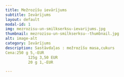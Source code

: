 ```yaml
---
title: Mežrozīšu ievārījums
subtitle: Ievārījums
layout: default
modal-id: 1
img: mezrozisu-un-smilkserksu-ievarijums.jpg
thumbnail: mezrozisu-un-smilkserksu--thumbnail.jpg
alt: image-alt
category: Ievārījums
description: Sastāvdaļas : mežrozīšu masa,cukurs
Cena:250 g 5,-EUR
          125g 3,50 EUR
          20 g 1,-EUR

---
```

